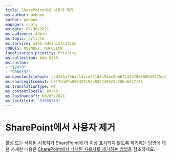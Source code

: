 ```yaml
---
title: SharePoint에서 사용자 제거
ms.author: pebaum
author: pebaum
manager: scotv
ms.date: 07/30/2021
ms.audience: Admin
ms.topic: article
ms.service: o365-administration
ROBOTS: NOINDEX, NOFOLLOW
localization_priority: Priority
ms.collection: Adm_O365
ms.custom:
- "12470"
- "9000192"
ms.openlocfilehash: ccd345a75bac141ce541d3494ac8bbb7241b790f88045575ce1fb676320150f4
ms.sourcegitcommit: b5f7da89a650d2915dc652449623c78be6247175
ms.translationtype: HT
ms.contentlocale: ko-KR
ms.lasthandoff: 08/05/2021
ms.locfileid: "53959343"
---
```

# <a name="remove-users-from-sharepoint"></a>SharePoint에서 사용자 제거

활성 또는 삭제된 사용자가 SharePoint에 더 이상 표시되지 않도록 제거하는 방법에 대한 자세한 내용은 [SharePoint에서 삭제된 사용자를 제거하는 방법](/sharepoint/remove-users)을 참조하세요.



